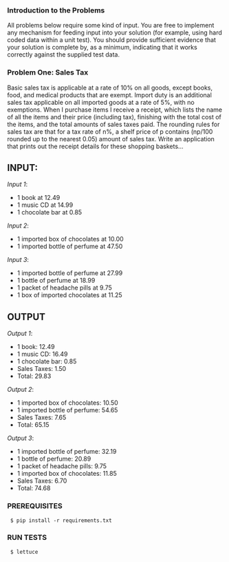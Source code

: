 ### Introduction to the Problems

All problems below require some kind of input. You are free to implement any
mechanism for feeding input into your solution (for example, using hard coded data
within a unit test). You should provide sufficient evidence that your solution is complete
by, as a minimum, indicating that it works correctly against the supplied test data.

### Problem One: Sales Tax

Basic sales tax is applicable at a rate of 10% on all goods, except books, food, and
medical products that are exempt. Import duty is an additional sales tax applicable on all
imported goods at a rate of 5%, with no exemptions.
When I purchase items I receive a receipt, which lists the name of all the items and their
price (including tax), finishing with the total cost of the items, and the total amounts of
sales taxes paid. The rounding rules for sales tax are that for a tax rate of n%, a shelf
price of p contains (np/100 rounded up to the nearest 0.05) amount of sales tax.
Write an application that prints out the receipt details for these shopping baskets...

## INPUT:

*Input 1*:
* 1 book at 12.49
* 1 music CD at 14.99
* 1 chocolate bar at 0.85

*Input 2*:
* 1 imported box of chocolates at 10.00
* 1 imported bottle of perfume at 47.50

*Input 3*:
* 1 imported bottle of perfume at 27.99
* 1 bottle of perfume at 18.99
* 1 packet of headache pills at 9.75
* 1 box of imported chocolates at 11.25

## OUTPUT

*Output 1*:
* 1 book: 12.49
* 1 music CD: 16.49
* 1 chocolate bar: 0.85
* Sales Taxes: 1.50
* Total: 29.83

*Output 2*:
* 1 imported box of chocolates: 10.50
* 1 imported bottle of perfume: 54.65
* Sales Taxes: 7.65
* Total: 65.15

*Output 3*:
* 1 imported bottle of perfume: 32.19
* 1 bottle of perfume: 20.89
* 1 packet of headache pills: 9.75
* 1 imported box of chocolates: 11.85
* Sales Taxes: 6.70
* Total: 74.68

### PREREQUISITES
```
 $ pip install -r requirements.txt
```

### RUN TESTS
```
 $ lettuce
```
